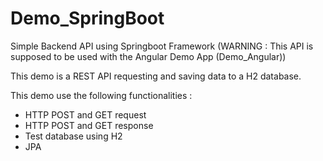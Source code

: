 # Demo_SpringBoot

Simple Backend API using Springboot Framework
(WARNING : This API is supposed to be used with the Angular Demo App (Demo_Angular))

This demo is a REST API requesting and saving data to a H2 database.

This demo use the following functionalities :
- HTTP POST and GET request
- HTTP POST and GET response
- Test database using H2
- JPA

